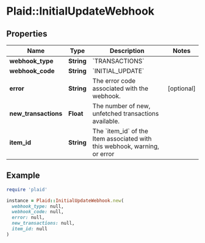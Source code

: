 # Plaid::InitialUpdateWebhook

## Properties

| Name | Type | Description | Notes |
| ---- | ---- | ----------- | ----- |
| **webhook_type** | **String** | &#x60;TRANSACTIONS&#x60; |  |
| **webhook_code** | **String** | &#x60;INITIAL_UPDATE&#x60; |  |
| **error** | **String** | The error code associated with the webhook. | [optional] |
| **new_transactions** | **Float** | The number of new, unfetched transactions available. |  |
| **item_id** | **String** | The &#x60;item_id&#x60; of the Item associated with this webhook, warning, or error |  |

## Example

```ruby
require 'plaid'

instance = Plaid::InitialUpdateWebhook.new(
  webhook_type: null,
  webhook_code: null,
  error: null,
  new_transactions: null,
  item_id: null
)
```

